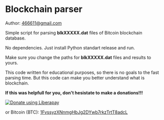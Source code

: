 Blockchain parser
=================

Author: <466611@gmail.com>

Simple script for parsing **blkXXXXX.dat** files of Bitcoin blockchain database.

No dependencies. Just install Python standart release and run.

Make sure you change the paths for **blkXXXXX.dat** files and results to yours.

This code written for educational purposes, so there is no goals to the fast parsing time. But this code can make you better understand what is blockchain.

**If this was helpfull for you, don't hesistate to make a donations!!!**

<noscript><a href="https://liberapay.com/ragestack/donate"><img alt="Donate using Liberapay" src="https://liberapay.com/assets/widgets/donate.svg"></a></noscript>

or Bitcoin (BTC): <a href="https://www.blockchain.com/btc/address/1FvssyzXNnmgHbJg2DYwb7rkzTrtT8adcL">1FvssyzXNnmgHbJg2DYwb7rkzTrtT8adcL</a>

